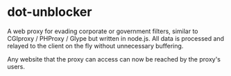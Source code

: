 # dot-unblocker

A web proxy for evading corporate or government filters, similar to CGIproxy / PHProxy / Glype but 
written in node.js. All data is processed and relayed to the client on the fly without unnecessary 
buffering.

Any website that the proxy can access can now be reached by the proxy's users.


